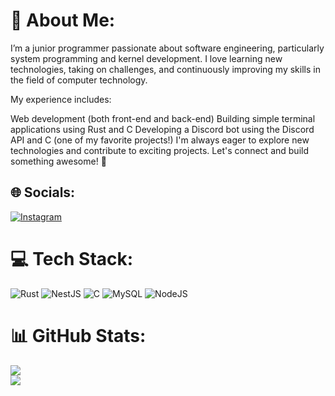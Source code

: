 # 💫 About Me:

I’m a junior programmer passionate about software engineering, particularly system programming and kernel development. I love learning new technologies, taking on challenges, and continuously improving my skills in the field of computer technology.

My experience includes:

Web development (both front-end and back-end)
Building simple terminal applications using Rust and C
Developing a Discord bot using the Discord API and C (one of my favorite projects!)
I'm always eager to explore new technologies and contribute to exciting projects. Let's connect and build something awesome! 🚀

## 🌐 Socials:

[![Instagram](https://img.shields.io/badge/Instagram-%23E4405F.svg?logo=Instagram&logoColor=white)](https://instagram.com/@webstriix)

# 💻 Tech Stack:

![Rust](https://img.shields.io/badge/rust-%23000000.svg?style=for-the-badge&logo=rust&logoColor=white) ![NestJS](https://img.shields.io/badge/nestjs-%23E0234E.svg?style=for-the-badge&logo=nestjs&logoColor=white) ![C](https://img.shields.io/badge/c-%2300599C.svg?style=for-the-badge&logo=c&logoColor=white) ![MySQL](https://img.shields.io/badge/mysql-4479A1.svg?style=for-the-badge&logo=mysql&logoColor=white) ![NodeJS](https://img.shields.io/badge/node.js-6DA55F?style=for-the-badge&logo=node.js&logoColor=white)

# 📊 GitHub Stats:

![](https://github-readme-stats.vercel.app/api?username=webstriiix&theme=dark&hide_border=false&include_all_commits=true&count_private=false)<br/>
![](https://github-readme-stats.vercel.app/api/top-langs/?username=webstriiix&theme=dark&hide_border=false&include_all_commits=true&count_private=false&layout=compact)


<!-- Proudly created with GPRM ( https://gprm.itsvg.in ) -->

